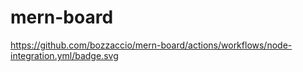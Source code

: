 # mern-board

https://github.com/bozzaccio/mern-board/actions/workflows/node-integration.yml/badge.svg
